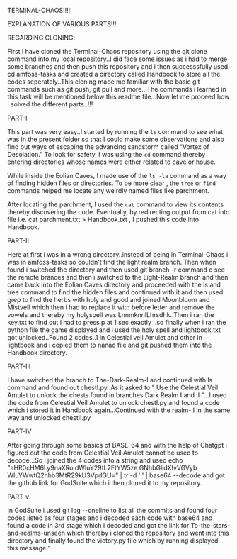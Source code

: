 TERMINAL-CHAOS!!!!!

EXPLANATION OF VARIOUS PARTS!!!

REGARDING CLONING:

First i have cloned the Terminal-Chaos repository using the git clone command into my local repository..I did face some issues as i had to merge some branches and then push this repository and i then successsfully used cd amfoss-tasks and created a directory called Handbook to store all the codes seperately..This cloning made me familiar with the basic git commands such as git push, git pull and more...The commands i learned in this task will be mentioned below this readme file...Now let me proceed how i solved the different parts..!!!



PART-I


This part was very easy..I started by running the `ls` command to see what was in the present folder so that I could make some observations and also find out ways of escaping the advancing sandstorm called “Vortex of Desolation.” To look for safety, I was using the `cd` command thereby entering directories whose names were either related to cave or house.

While inside the Eolian Caves, I made use of the `ls -la` command as a way of  finding hidden files or directories. To be more clear , the `tree` or `find` commands helped me locate any weirdly named  files like parchment.

After locating the parchment, I used the `cat` command to view its contents thereby discovering the  code. Eventually, by redirecting output from cat into file i.e. cat parchment.txt > Handbook.txt , I pushed this code into Handbook.



PART-II

Here at first i was in a wrong directory..instead of being in Terminal-Chaos i was in amfoss-tasks so couldn't find the light realm branch..Then when found i switched the directory and then used git branch -r command o see the remote brances and then i switched to the Light-Realm branch and then came back into the Eolian Caves directory and proceeded with the ls and tree command to find the hidden files and continued with it and then used grep to find the herbs with holy and good and joined Moonbloom and Mistveil which then i had to  replace it with before letter and remove the vowels and thereby my holyspell was LnnmknnlLhrsdhk..Then i ran the key.txt to find out i had to press p at 1 sec exactly ..so finally when i ran the python file the game displayed and i used the holy spell and lightbook.txt got unlocked..Found 2 codes..1 in Celestial veil Amulet and other in lightbook and i copied them to nanao file and git pushed them into the Handbook directory.


PART-III

I have switched the branch to The-Dark-Realm-I and continued with ls command and found out chestI.py..As it asked to " Use the Celestial Veil Amulet to unlock the chests found in branches Dark Realm I and II "...I used the code from Celestial Veil Amulet to unlock chestI.py and found a code which i stored it in Handbook again...Continued with the realm-II in the same way and unlocked chestII.py


PART-IV

After going through some basics of BASE-64 and with the help of Chatgpt i figured out the code from Celestial Veil Amulet cannot be used to decode...So i joined the 4 codes into a string and used echo "aHR0cHM6Ly9naXRo dWIuY29tL2FtYW5ze GNhbGlidXIvVGVyb WluYWwtQ2hhb3MtR29kU3VpdGU=" | tr -d ' ' | base64 --decode
and got the github link for GodSuite which i then cloned it to my repository.


PART-v

In GodSuite i used git log --oneline to list all the commits and found four codes listed as four stages and i decoded each code with base64 and found a code in 3rd stage which i decoded and got the link for To-the-stars-and-realms-unseen which thereby i cloned the repository and went into this directory and finally found the victory.py file which by running displayed this message "




               
                 
